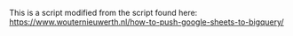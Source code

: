 This is a script modified from the script found here:
https://www.wouternieuwerth.nl/how-to-push-google-sheets-to-bigquery/
